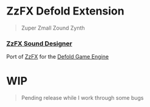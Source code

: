 # ZzFX Defold Extension
> Zuper Zmall Zound Zynth

### [ZzFX Sound Designer](https://killedbyapixel.github.io/ZzFX/)

Port of [ZzFX](https://killedbyapixel.github.io/ZzFX/) for the [Defold Game Engine](https://defold.com)

# WIP
> Pending release while I work through some bugs

